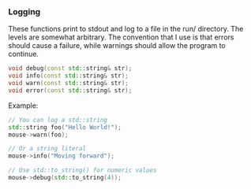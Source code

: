 ### Logging

These functions print to stdout and log to a file in the run/ directory. The
levels are somewhat arbitrary. The convention that I use is that errors should
cause a failure, while warnings should allow the program to continue.

```c++
void debug(const std::string& str);
void info(const std::string& str);
void warn(const std::string& str);
void error(const std::string& str);
```
Example:
```c++
// You can log a std::string
std::string foo("Hello World!");
mouse->warn(foo);

// Or a string literal
mouse->info("Moving forward");

// Use std::to_string() for numeric values
mouse->debug(std::to_string(4));
```
